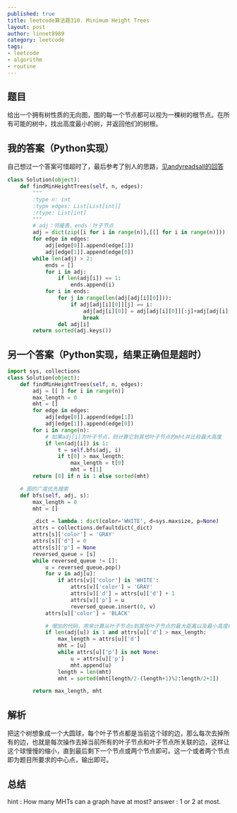 ```yaml
---
published: true
title: leetcode算法题310. Minimum Height Trees
layout: post
author: linnet8989
category: leetcode
tags:
- leetcode
- algorithm
- routine
---
```


## 题目
给出一个拥有树性质的无向图，图的每一个节点都可以视为一棵树的根节点。在所有可能的树中，找出高度最小的树，并返回他们的树根。

## 我的答案（Python实现）
自己想过一个答案可惜超时了，最后参考了别人的思路，[见andyreadsall的回答](https://leetcode.com/discuss/71763/share-some-thoughts)

```python
class Solution(object):
    def findMinHeightTrees(self, n, edges):
        """
        :type n: int
        :type edges: List[List[int]]
        :rtype: List[int]
        """
        # adj：邻接表，ends：叶子节点
        adj = dict(zip([i for i in range(n)],[[] for i in range(n)]))
        for edge in edges:
            adj[edge[0]].append(edge[1])
            adj[edge[1]].append(edge[0])
        while len(adj) > 2:
            ends = []
            for i in adj:
                if len(adj[i]) == 1:
                    ends.append(i)
            for i in ends:
                for j in range(len(adj[adj[i][0]])):
                    if adj[adj[i][0]][j] == i:
                        adj[adj[i][0]] = adj[adj[i][0]][:j]+adj[adj[i][0]][j+1:]
                        break
                del adj[i]
        return sorted(adj.keys())
```

## 另一个答案（Python实现，结果正确但是超时）

```python
import sys, collections
class Solution(object):
    def findMinHeightTrees(self, n, edges):
        adj = [[ ] for i in range(n)]
        max_length = 0
        mht = []
        for edge in edges:
            adj[edge[0]].append(edge[1])
            adj[edge[1]].append(edge[0])
        for i in range(n):
            # 如果adj[i]为叶子节点，则计算它到其他叶子节点的mht并比较最大高度
            if len(adj[i]) is 1:
                t = self.bfs(adj, i)
                if t[0] > max_length:
                    max_length = t[0]
                    mht = t[1]
        return [0] if n is 1 else sorted(mht)

    # 图的广度优先搜索
    def bfs(self, adj, s):
        max_length = 0
        mht = []

        _dict = lambda : dict(color='WHITE', d=sys.maxsize, p=None)
        attrs = collections.defaultdict(_dict)
        attrs[s]['color'] = 'GRAY'
        attrs[s]['d'] = 0
        attrs[s]['p'] = None
        reversed_queue = [s]
        while reversed_queue != []:
            u = reversed_queue.pop()
            for v in adj[u]:
                if attrs[v]['color'] is 'WHITE':
                    attrs[v]['color'] = 'GRAY'
                    attrs[v]['d'] = attrs[u]['d'] + 1
                    attrs[v]['p'] = u
                    reversed_queue.insert(0, v)
            attrs[u]['color'] = 'BLACK'

            # 增加的代码，用来计算从叶子节点s到其他叶子节点的最大距离以及最小高度树（Minimum Height Tree）
            if len(adj[u]) is 1 and attrs[u]['d'] > max_length:
                max_length = attrs[u]['d']
                mht = [u]
                while attrs[u]['p'] is not None:
                    u = attrs[u]['p']
                    mht.append(u)
                length = len(mht)
                mht = sorted(mht[length/2-(length+1)%2:length/2+1])

        return max_length, mht
```

## 解析
把这个树想象成一个大圆球，每个叶子节点都是当前这个球的边，那么每次去掉所有的边，也就是每次操作去掉当前所有的叶子节点和叶子节点所关联的边，这样让这个球慢慢的缩小，直到最后剩下一个节点或两个节点即可。这一个或者两个节点即为题目所要求的中心点，输出即可。

<!-- more -->

## 总结
hint : How many MHTs can a graph have at most?
answer : 1 or 2 at most.
